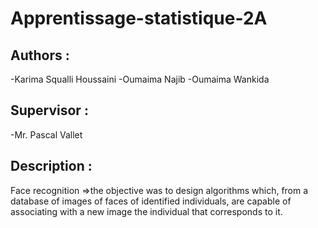 # Apprentissage-statistique-2A

Authors : 
--------------------------------
-Karima Squalli Houssaini
-Oumaima Najib
-Oumaima Wankida


Supervisor :
--------------------------------
-Mr. Pascal Vallet


Description : 
--------------------------------
Face recognition =>the objective was to design algorithms which, from a database of images of faces of identified individuals,
are capable of associating with a new image the individual that corresponds to it.
